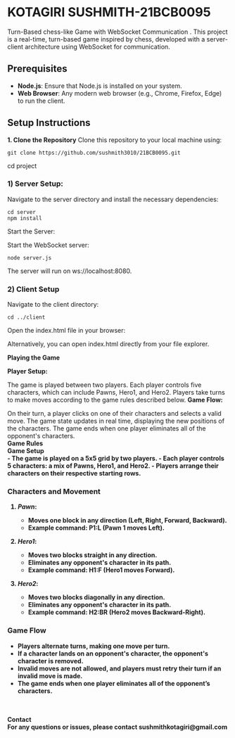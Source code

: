 # KOTAGIRI SUSHMITH-21BCB0095
Turn-Based chess-like Game with WebSocket Communication . This project is a real-time, turn-based game inspired by chess, developed with a server-client architecture using WebSocket for communication.


## Prerequisites
- **Node.js**: Ensure that Node.js is installed on your system.
- **Web Browser**: Any modern web browser (e.g., Chrome, Firefox, Edge) to run the client.

## <b>Setup Instructions</b>

<b>1. Clone the Repository</b>
Clone this repository to your local machine using:
                
    git clone https://github.com/sushmith3010/21BCB0095.git

cd project

<b><h3>1) Server Setup:</h3></b>

Navigate to the server directory and install the necessary dependencies:
    </br>
    
    cd server
    npm install


Start the Server:

Start the WebSocket server:
</br>

    node server.js


The server will run on ws://localhost:8080.


<b><h3>2) Client Setup</h3></b>

Navigate to the client directory:
    
    cd ../client

Open the index.html file in your browser:

Alternatively, you can open index.html directly from your file explorer.


<b>Playing the Game

Player Setup:
</b>

The game is played between two players. Each player controls five characters, which can include Pawns, Hero1, and Hero2.
Players take turns to make moves according to the game rules described below.
<b>
Game Flow:

</b>
On their turn, a player clicks on one of their characters and selects a valid move.
The game state updates in real time, displaying the new positions of the characters.
The game ends when one player eliminates all of the opponent's characters.

</br>
<b>
<b>
Game Rules
  <br>
Game Setup
</b>
</br>
- The game is played on a 5x5 grid by two players.
- Each player controls 5 characters: a mix of Pawns, Hero1, and Hero2.
- Players arrange their characters on their respective starting rows.

### Characters and Movement

1. *Pawn*:
   - Moves one block in any direction (Left, Right, Forward, Backward).
   - Example command: P1:L (Pawn 1 moves Left).

2. *Hero1*:
   - Moves two blocks straight in any direction.
   - Eliminates any opponent's character in its path.
   - Example command: H1:F (Hero1 moves Forward).

3. *Hero2*:
   - Moves two blocks diagonally in any direction.
   - Eliminates any opponent's character in its path.
   - Example command: H2:BR (Hero2 moves Backward-Right).

### Game Flow

- Players alternate turns, making one move per turn.
- If a character lands on an opponent's character, the opponent's character is removed.
- Invalid moves are not allowed, and players must retry their turn if an invalid move is made.
- The game ends when one player eliminates all of the opponent’s characters.

</br>
</br>
<b>
Contact
</b>                    
</br>
    For any questions or issues, please contact sushmithkotagiri@gmail.com
